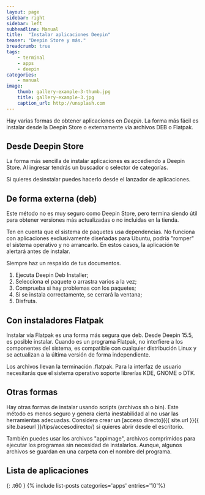 ```yaml
---
layout: page
sidebar: right
sidebar: left
subheadline: Manual
title:  "Instalar aplicaciones Deepin"
teaser: "Deepin Store y más."
breadcrumb: true
tags:
    - terminal
    - apps
    - deepin
categories:
    - manual
image:
    thumb: gallery-example-3-thumb.jpg
    title: gallery-example-3.jpg
    caption_url: http://unsplash.com
---
```

Hay varias formas de obtener aplicaciones en *Deepin*. La forma más fácil es instalar desde la Deepin Store o externamente vía archivos DEB o Flatpak.

## Desde Deepin Store

La forma más sencilla de instalar aplicaciones es accediendo a Deepin Store. Al ingresar tendrás un buscador o selector de categorías.

Si quieres desinstalar puedes hacerlo desde el lanzador de aplicaciones.

## De forma externa (deb)

Este método no es muy seguro como Deepin Store, pero termina siendo útil para obtener versiones más actualizadas o no incluidas en la tienda.

Ten en cuenta que el sistema de paquetes usa dependencias. No funciona con aplicaciones exclusivamente diseñadas para Ubuntu, podría "romper" el sistema operativo y no arrancarlo. En estos casos, la aplicación te alertará antes de instalar.

Siempre haz un respaldo de tus documentos.

1. Ejecuta Deepin Deb Installer;
2. Selecciona el paquete o arrastra varios a la vez;
3. Comprueba si hay problemas con los paquetes;
4. Si se instala correctamente, se cerrará la ventana;
5. Disfruta.

## Con instaladores Flatpak

Instalar vía Flatpak es una forma más segura que deb. Desde Deepin 15.5, es posible instalar. Cuando es un programa Flatpak, no interfiere a los componentes del sistema, es compatible con cualquier distribución Linux y se actualizan a la última versión de forma independiente.

Los archivos llevan la terminación .flatpak. Para la interfaz de usuario necesitarás que el sistema operativo soporte librerías KDE, GNOME o DTK.

## Otras formas

Hay otras formas de instalar usando scripts (archivos sh o bin). Este método es menos seguro y genera cierta inestabilidad al no usar las herramientas adecuadas. Considera crear un [acceso directo]({{ site.url }}{{ site.baseurl }}/tips/accesodirecto/) si quieres abrir desde el escritorio.

También puedes usar los archivos "appimage", archivos comprimidos para ejecutar los programas sin necesidad de instalarlos. Aunque, algunos archivos se guardan en una carpeta con el nombre del programa.

## Lista de aplicaciones
{: .t60 }
{% include list-posts categories='apps' entries='10'%}
<!--more-->
